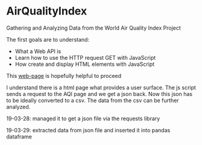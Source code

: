 # AirQualityIndex
Gathering and Analyzing Data from the World Air Quality Index Project

The first goals are to understand:
* What a Web API is
* Learn how to use the HTTP request GET with JavaScript
* How create and display HTML elements with JavaScript

This [web-page](https://www.taniarascia.com/how-to-connect-to-an-api-with-javascript/) is hopefully helpful to proceed 

I understand there is a html page what provides a user surface. The js script sends a request to the AQI page and we get a json back. Now this json has to be ideally converted to a csv. The data from the csv can be further analyzed.

19-03-28: managed it to get a json file via the requests library

19-03-29: extracted data from json file and inserted it into pandas dataframe

